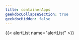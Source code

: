 ```yaml
---
title: containerApps
geekdocCollapseSection: true
geekdocHidden: false
---
```


{{< alertList name="alertList" >}}